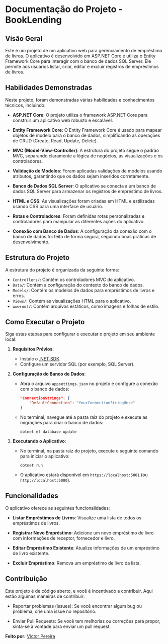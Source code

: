 # Documentação do Projeto - BookLending


## Visão Geral

Este é um projeto de um aplicativo web para gerenciamento de empréstimo de livros. O aplicativo é desenvolvido em ASP.NET Core e utiliza o Entity Framework Core para interagir com o banco de dados SQL Server. Ele permite aos usuários listar, criar, editar e excluir registros de empréstimos de livros.

## Habilidades Demonstradas

Neste projeto, foram demonstradas várias habilidades e conhecimentos técnicos, incluindo:

- **ASP.NET Core**: O projeto utiliza o framework ASP.NET Core para construir um aplicativo web robusto e escalável.

- **Entity Framework Core**: O Entity Framework Core é usado para mapear objetos de modelo para o banco de dados, simplificando as operações de CRUD (Create, Read, Update, Delete).

- **MVC (Model-View-Controller)**: A estrutura do projeto segue o padrão MVC, separando claramente a lógica de negócios, as visualizações e os controladores.

- **Validação de Modelos**: Foram aplicadas validações de modelos usando atributos, garantindo que os dados sejam inseridos corretamente.

- **Banco de Dados SQL Server**: O aplicativo se conecta a um banco de dados SQL Server para armazenar os registros de empréstimo de livros.

- **HTML e CSS**: As visualizações foram criadas em HTML e estilizadas usando CSS para uma interface de usuário.

- **Rotas e Controladores**: Foram definidas rotas personalizadas e controladores para manipular as diferentes ações do aplicativo.

- **Conexão com Banco de Dados**: A configuração da conexão com o banco de dados foi feita de forma segura, seguindo boas práticas de desenvolvimento.

## Estrutura do Projeto

A estrutura do projeto é organizada da seguinte forma:

- `Controllers/`: Contém os controladores MVC do aplicativo.
- `Data/`: Contém a configuração do contexto do banco de dados.
- `Models/`: Contém os modelos de dados para empréstimos de livros e erros.
- `Views/`: Contém as visualizações HTML para o aplicativo.
- `wwwroot/`: Contém arquivos estáticos, como imagens e folhas de estilo.

## Como Executar o Projeto

Siga estas etapas para configurar e executar o projeto em seu ambiente local:

1. **Requisitos Prévios**:
   - Instale o [.NET SDK](https://dotnet.microsoft.com/download).
   - Configure um servidor SQL (por exemplo, SQL Server).

2. **Configuração do Banco de Dados**:
   - Abra o arquivo `appsettings.json` no projeto e configure a conexão com o banco de dados:
     ```json
     "ConnectionStrings": {
         "DefaultConnection": "YourConnectionStringHere"
     }
     ```
   - No terminal, navegue até a pasta raiz do projeto e execute as migrações para criar o banco de dados:
     ```
     dotnet ef database update
     ```

3. **Executando o Aplicativo**:
   - No terminal, na pasta raiz do projeto, execute o seguinte comando para iniciar o aplicativo:
     ```
     dotnet run
     ```
   - O aplicativo estará disponível em `https://localhost:5001` (ou `http://localhost:5000`).

## Funcionalidades

O aplicativo oferece as seguintes funcionalidades:

- **Listar Empréstimos de Livros**: Visualize uma lista de todos os empréstimos de livros.

- **Registrar Novo Empréstimo**: Adicione um novo empréstimo de livro com informações de receptor, fornecedor e livro.

- **Editar Empréstimo Existente**: Atualize informações de um empréstimo de livro existente.

- **Excluir Empréstimo**: Remova um empréstimo de livro da lista.

## Contribuição

Este projeto é de código aberto, e você é incentivado a contribuir. Aqui estão algumas maneiras de contribuir:

- Reportar problemas (issues): Se você encontrar algum bug ou problema, crie uma issue no repositório.

- Enviar Pull Requests: Se você tem melhorias ou correções para propor, sinta-se à vontade para enviar um pull request.


**Feito por:** [Victor Pereira](https://github.com/victPereira)

